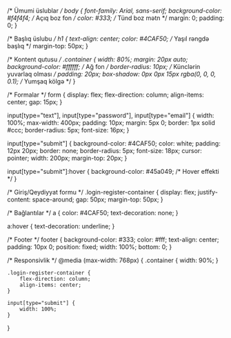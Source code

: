 /* Ümumi üslublar */
body {
    font-family: Arial, sans-serif;
    background-color: #f4f4f4; /* Açıq boz fon */
    color: #333; /* Tünd boz mətn */
    margin: 0;
    padding: 0;
}

/* Başlıq üslubu */
h1 {
    text-align: center;
    color: #4CAF50; /* Yaşıl rəngdə başlıq */
    margin-top: 50px;
}

/* Kontent qutusu */
.container {
    width: 80%;
    margin: 20px auto;
    background-color: #ffffff; /* Ağ fon */
    border-radius: 10px; /* Künclərin yuvarlaq olması */
    padding: 20px;
    box-shadow: 0px 0px 15px rgba(0, 0, 0, 0.1); /* Yumşaq kölgə */
}

/* Formalar */
form {
    display: flex;
    flex-direction: column;
    align-items: center;
    gap: 15px;
}

input[type="text"],
input[type="password"],
input[type="email"] {
    width: 100%;
    max-width: 400px;
    padding: 10px;
    margin: 5px 0;
    border: 1px solid #ccc;
    border-radius: 5px;
    font-size: 16px;
}

input[type="submit"] {
    background-color: #4CAF50;
    color: white;
    padding: 12px 20px;
    border: none;
    border-radius: 5px;
    font-size: 18px;
    cursor: pointer;
    width: 200px;
    margin-top: 20px;
}

input[type="submit"]:hover {
    background-color: #45a049; /* Hover effekti */
}

/* Giriş/Qeydiyyat formu */
.login-register-container {
    display: flex;
    justify-content: space-around;
    gap: 50px;
    margin-top: 50px;
}

/* Bağlantılar */
a {
    color: #4CAF50;
    text-decoration: none;
}

a:hover {
    text-decoration: underline;
}

/* Footer */
footer {
    background-color: #333;
    color: #fff;
    text-align: center;
    padding: 10px 0;
    position: fixed;
    width: 100%;
    bottom: 0;
}

/* Responsivlik */
@media (max-width: 768px) {
    .container {
        width: 90%;
    }

    .login-register-container {
        flex-direction: column;
        align-items: center;
    }

    input[type="submit"] {
        width: 100%;
    }
}
